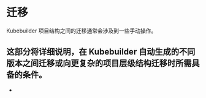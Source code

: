 # 迁移

Kubebuilder 项目结构之间的迁移通常会涉及到一些手动操作。

这部分将详细说明，在 Kubebuilder 自动生成的不同版本之间迁移或向更复杂的项目层级结构迁移时所需具备的条件。
- 
- 
